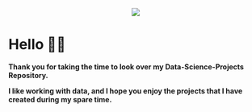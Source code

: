 

<p align="center">
  <img  src="https://user-images.githubusercontent.com/63034651/123919723-d6d4a700-d94a-11eb-9966-714d2dcb8ec5.png">
</p>

# Hello 👋🏾
**Thank you for taking the time to look over my Data-Science-Projects Repository.**

**I like working with data, and I hope you enjoy the projects that I have created during my spare time.** 


